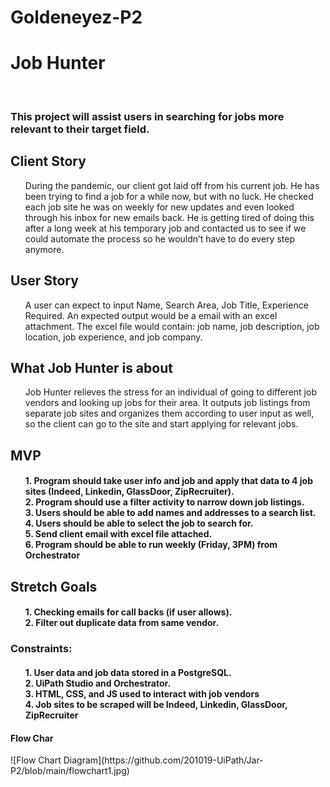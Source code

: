 # Goldeneyez-P2

<h1>Job Hunter</h1>
<br>
<h3>This project will assist users in searching for jobs more relevant to their target field.</h2>

<h2>Client Story</h2>

<ul>
  During the pandemic, our client got laid off from his current job. He has been trying to find a job for a while now, but with no luck. He checked each job site he was on weekly for new updates and even looked through his inbox for new emails back. He is getting tired of doing this after a long week at his temporary job and contacted us to see if we could automate the process so he wouldn’t have to do every step anymore.
</ul>

<h2>User Story</h2>

<ul>
  A user can expect to input Name, Search Area, Job Title, Experience Required. An expected output would be a email with an excel attachment. The excel file would contain: job name, job description, job location, job experience, and job company.
</ul>

<h2>What Job Hunter is about</h2>

<ul>
  Job Hunter relieves the stress for an individual of going to different job vendors and looking up jobs for their area. It outputs job listings from separate job sites and organizes them according to user input as well, so the client can go to the site and start applying for relevant jobs.
</ul>


<h2>MVP</h2>
<h4>
<ul>
  1.	Program should take user info and job and apply that data to 4 job sites (Indeed, Linkedin, GlassDoor, ZipRecruiter).
  <br>
  2.	Program should use a filter activity to narrow down job listings.
  <br>
  3.	Users should be able to add names and addresses to a search list.
  <br>
  4.	Users should be able to select the job to search for.
  <br>
  5.	Send client email with excel file attached.
  <br>
  6.	Program should be able to run weekly (Friday, 3PM) from Orchestrator
  <br>
</ul>
</h4>

<h2>Stretch Goals</h2>
<h4>
<ul>
  1.	Checking emails for call backs (if user allows).
  <br>
  2.	Filter out duplicate data from same vendor.
  <br>
</ul>
</h4>

<h3>Constraints:</h3>
<ul>
<h4>
1.	User data and job data stored in a PostgreSQL.
<br>
2.	UiPath Studio and Orchestrator. 
<br>
3.	HTML, CSS, and JS used to interact with job vendors
<br>
4.	Job sites to be scraped will be Indeed, Linkedin, GlassDoor, ZipRecruiter
  </ul>  
</h4>
<h4>Flow Char </h4>  
![Flow Chart Diagram](https://github.com/201019-UiPath/Jar-P2/blob/main/flowchart1.jpg)
